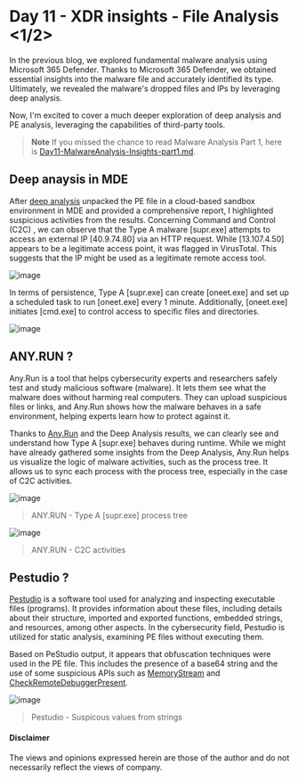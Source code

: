 # Day 11 - XDR insights - File Analysis <1/2>
In the previous blog, we explored fundamental malware analysis using Microsoft 365 Defender. Thanks to Microsoft 365 Defender, we obtained essential insights into the malware file and accurately identified its type. Ultimately, we revealed the malware's dropped files and IPs by leveraging deep analysis.

Now, I'm excited to cover a much deeper exploration of deep analysis and PE analysis, leveraging the capabilities of third-party tools.

> **Note**
> If you missed the chance to read Malware Analysis Part 1, here is [Day11-MalwareAnalysis-Insights-part1.md](https://github.com/LearningKijo/SecurityResearcher-Note/blob/main/SecurityResearcher-Note-Folder/Day11-MalwareAnalysis-Insights-part1.md).

## Deep anaysis in MDE
After [deep analysis](https://learn.microsoft.com/en-us/microsoft-365/security/defender-endpoint/respond-file-alerts?view=o365-worldwide#deep-analysis) unpacked the PE file in a cloud-based sandbox environment in MDE and provided a comprehensive report, I highlighted suspicious activities from the results. 
Concerning Command and Control (C2C) , we can observe that the Type A malware [supr.exe] attempts to access an external IP [40.9.74.80] via an HTTP request. 
While [13.107.4.50] appears to be a legitimate access point, it was flagged in VirusTotal. This suggests that the IP might be used as a legitimate remote access tool.

![image](https://github.com/LearningKijo/SecurityResearcher-Note/assets/120234772/ea8eb0ac-ac05-4e9a-901d-464e6c78e830)

In terms of persistence, Type A [supr.exe] can create [oneet.exe] and set up a scheduled task to run [oneet.exe] every 1 minute. 
Additionally, [oneet.exe] initiates [cmd.exe] to control access to specific files and directories.

![image](https://github.com/LearningKijo/SecurityResearcher-Note/assets/120234772/8ecbdf02-7e61-48a2-b939-d25cffc6ec9b)


## ANY.RUN ?
Any.Run is a tool that helps cybersecurity experts and researchers safely test and study malicious software (malware). 
It lets them see what the malware does without harming real computers. 
They can upload suspicious files or links, and Any.Run shows how the malware behaves in a safe environment, helping experts learn how to protect against it.

Thanks to [Any.Run](https://app.any.run/tasks/7ad0e3c5-1617-437f-8cbb-700e40026cee/) and the Deep Analysis results, we can clearly see and understand how Type A [supr.exe] behaves during runtime. 
While we might have already gathered some insights from the Deep Analysis, Any.Run helps us visualize the logic of malware activities, such as the process tree. 
It allows us to sync each process with the process tree, especially in the case of C2C activities.

![image](https://github.com/LearningKijo/SecurityResearcher-Note/assets/120234772/1cda860c-8263-480a-8fbb-4c1747404d1d)
> ANY.RUN - Type A [supr.exe] process tree

![image](https://github.com/LearningKijo/SecurityResearcher-Note/assets/120234772/8a68527d-346d-42fa-a09b-518b7e9b25aa)
> ANY.RUN - C2C activities

## Pestudio ?
[Pestudio](https://www.winitor.com/download) is a software tool used for analyzing and inspecting executable files (programs). 
It provides information about these files, including details about their structure, imported and exported functions, embedded strings, and resources, among other aspects. In the cybersecurity field, Pestudio is utilized for static analysis, examining PE files without executing them.


Based on PeStudio output, it appears that obfuscation techniques were used in the PE file. 
This includes the presence of a base64 string and the use of some suspicious APIs such as [MemoryStream](https://learn.microsoft.com/en-us/dotnet/api/system.io.memorystream?view=net-7.0) and [CheckRemoteDebuggerPresent](https://learn.microsoft.com/en-us/windows/win32/api/debugapi/nf-debugapi-checkremotedebuggerpresent).

![image](https://github.com/LearningKijo/SecurityResearcher-Note/assets/120234772/3eaac226-4a09-4535-aa69-116d771eafb4)
> Pestudio - Suspicous values from strings

#### Disclaimer
The views and opinions expressed herein are those of the author and do not necessarily reflect the views of company.
